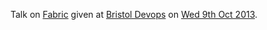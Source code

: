 Talk on [Fabric](http://fabfile.org) given at 
[Bristol Devops](http://www.meetup.com/Bristol-DevOps/) 
on [Wed 9th Oct 2013](http://www.meetup.com/Bristol-DevOps/events/142143252/).
